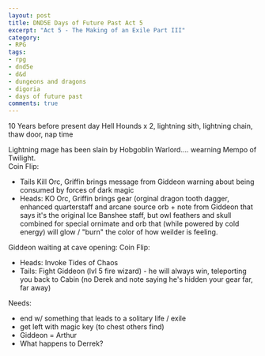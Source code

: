 ```yaml
---
layout: post
title: DND5E Days of Future Past Act 5
excerpt: "Act 5 - The Making of an Exile Part III"
category:
- RPG
tags:
- rpg
- dnd5e
- d&d
- dungeons and dragons
- digoria
- days of future past
comments: true
---
```


10 Years before present day
Hell Hounds x 2, lightning sith, lightning chain, thaw 
door, nap time

Lightning mage has been slain by Hobgoblin Warlord.... wearning Mempo of Twilight.  
Coin Flip:
- Tails Kill Orc, Griffin brings message from Giddeon warning about being consumed by forces of dark magic 
- Heads: KO Orc, Griffin brings gear (orginal dragon tooth dagger, enhanced quarterstaff and arcane source orb + note from Giddeon
that says it's the original Ice Banshee staff, but owl feathers and skull combined for special ornimate and orb that (while powered by cold energy)
will glow / "burn" the color of how weilder is feeling.

Giddeon waiting at cave opening:
Coin Flip:
- Heads:  Invoke Tides of Chaos
- Tails: Fight Giddeon (lvl 5 fire wizard) - he will always win, teleporting you back to Cabin (no Derek and note saying he's hidden your gear far, far away)

Needs:
- end w/ something that leads to a solitary life / exile
- get left with magic key (to chest others find)
- Giddeon = Arthur
- What happens to Derrek?
